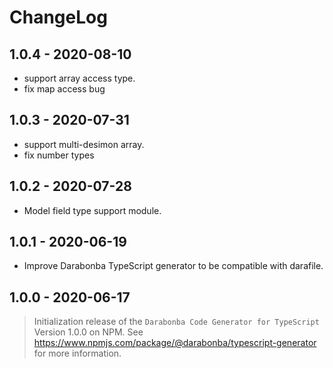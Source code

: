 # ChangeLog

## 1.0.4 - 2020-08-10

- support array access type.
- fix map access bug

## 1.0.3 - 2020-07-31

- support multi-desimon array.
- fix number types

## 1.0.2 - 2020-07-28

- Model field type support module.

## 1.0.1 - 2020-06-19

- Improve Darabonba TypeScript generator to be compatible with darafile.

## 1.0.0 - 2020-06-17

> Initialization release of the `Darabonba Code Generator for TypeScript` Version 1.0.0 on NPM.
> See <https://www.npmjs.com/package/@darabonba/typescript-generator> for more information.